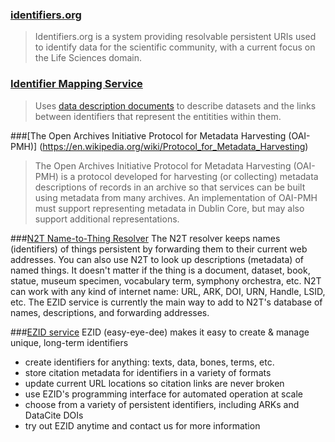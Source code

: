 ### [identifiers.org](http://identifiers.org)
> Identifiers.org is a system providing resolvable persistent URIs used to identify data for the scientific community, with a current focus on the Life Sciences domain.

### [Identifier Mapping Service](https://github.com/openphacts/IdentityMappingService/)
> Uses [data description documents](http://www.openphacts.org/specs/datadesc/) to describe datasets and the links between identifiers that represent the entitities within them.

###[The Open Archives Initiative Protocol for Metadata Harvesting (OAI-PMH)] (https://en.wikipedia.org/wiki/Protocol_for_Metadata_Harvesting)
>The Open Archives Initiative Protocol for Metadata Harvesting (OAI-PMH) is a protocol developed for harvesting (or collecting) metadata descriptions of records in an archive so that services can be built using metadata from many archives. An implementation of OAI-PMH must support representing metadata in Dublin Core, but may also support additional representations.

###[N2T Name-to-Thing Resolver](https://n2t.net/)
The N2T resolver keeps names (identifiers) of things persistent by forwarding them to their current web addresses. You can also use N2T to look up descriptions (metadata) of named things. It doesn't matter if the thing is a document, dataset, book, statue, museum specimen, vocabulary term, symphony orchestra, etc. N2T can work with any kind of internet name: URL, ARK, DOI, URN, Handle, LSID, etc.
The EZID service is currently the main way to add to N2T's database of names, descriptions, and forwarding addresses.

###[EZID service](http://ezid.cdlib.org/)
EZID (easy-eye-dee) makes it easy to create & manage unique, long-term identifiers
- create identifiers for anything: texts, data, bones, terms, etc.
- store citation metadata for identifiers in a variety of formats
- update current URL locations so citation links are never broken
- use EZID's programming interface for automated operation at scale
- choose from a variety of persistent identifiers, including ARKs and DataCite DOIs
- try out EZID anytime and contact us for more information
